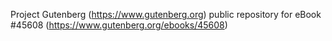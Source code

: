 Project Gutenberg (https://www.gutenberg.org) public repository for eBook #45608 (https://www.gutenberg.org/ebooks/45608)
